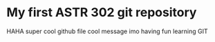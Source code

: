 # My first ASTR 302 git repository
HAHA super cool github file
cool message imo
having fun learning GIT
